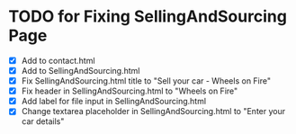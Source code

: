 # TODO for Fixing SellingAndSourcing Page

- [x] Add <script src="script.js"></script> to contact.html
- [x] Add <script src="script.js"></script> to SellingAndSourcing.html
- [x] Fix SellingAndSourcing.html title to "Sell your car - Wheels on Fire"
- [x] Fix header in SellingAndSourcing.html to "Wheels on Fire"
- [x] Add label for file input in SellingAndSourcing.html
- [x] Change textarea placeholder in SellingAndSourcing.html to "Enter your car details"
